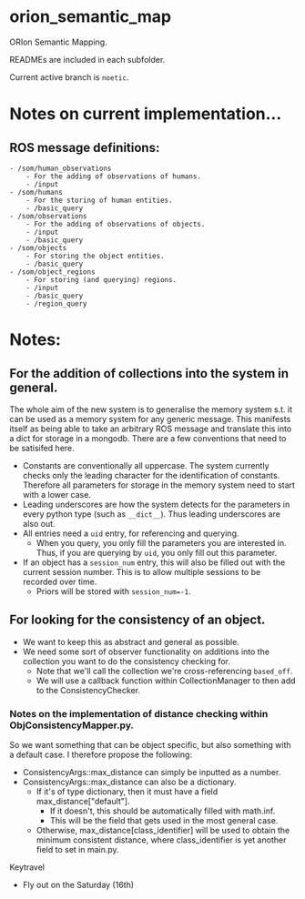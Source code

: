 # orion_semantic_map
ORIon Semantic Mapping.

READMEs are included in each subfolder.

Current active branch is `noetic`.

# Notes on current implementation...

## ROS message definitions:

    - /som/human_observations
        - For the adding of observations of humans.
        - /input
    - /som/humans
        - For the storing of human entities.
        - /basic_query
    - /som/observations
        - For the adding of observations of objects.
        - /input
        - /basic_query
    - /som/objects
        - For storing the object entities.
        - /basic_query
    - /som/object_regions
        - For storing (and querying) regions.
        - /input
        - /basic_query
        - /region_query
    

# Notes:

## For the addition of collections into the system in general.
The whole aim of the new system is to generalise the memory system s.t. it can be used as a memory system for any generic message. This manifests itself as being able to take an arbitrary ROS message and translate this into a dict for storage in a mongodb. There are a few conventions that need to be satisifed here.
 - Constants are conventionally all uppercase. The system currently checks only the leading character for the identification of constants. Therefore all parameters for storage in the memory system need to start with a lower case.
 - Leading underscores are how the system detects for the parameters in every python type (such as `__dict__`). Thus leading underscores are also out.
 - All entries need a `uid` entry, for referencing and querying. 
    - When you query, you only fill the parameters you are interested in. Thus, if you are querying by `uid`, you only fill out this parameter. 
 - If an object has a `session_num` entry, this will also be filled out with the current session number. This is to allow multiple sessions to be recorded over time. 
    - Priors will be stored with `session_num=-1`.

## For looking for the consistency of an object.

 - We want to keep this as abstract and general as possible.
 - We need some sort of observer functionality on additions into the collection you want to do the consistency checking for.
   - Note that we'll call the collection we're cross-referencing `based_off`.
   - We will use a callback function within CollectionManager to then add to the ConsistencyChecker.

### Notes on the implementation of distance checking within ObjConsistencyMapper.py.
So we want something that can be object specific, but also something with a default case. I therefore propose the following: 
 - ConsistencyArgs::max_distance can simply be inputted as a number.
 - ConsistencyArgs::max_distance can also be a dictionary.
   - If it's of type dictionary, then it must have a field max_distance["default"].
      - If it doesn't, this should be automatically filled with math.inf.
      - This will be the field that gets used in the most general case.
   - Otherwise, max_distance[class_identifier] will be used to obtain the minimum consistent distance, where class_identifier is yet another field to set in main.py.



Keytravel
   - Fly out on the Saturday (16th)

